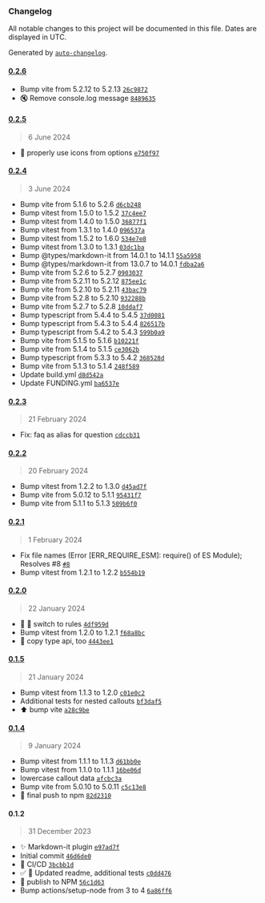 ### Changelog

All notable changes to this project will be documented in this file. Dates are displayed in UTC.

Generated by [`auto-changelog`](https://github.com/CookPete/auto-changelog).

#### [0.2.6](https://github.com/ebullient/markdown-it-obsidian-callouts/compare/0.2.5...0.2.6)

- Bump vite from 5.2.12 to 5.2.13 [`26c9872`](https://github.com/ebullient/markdown-it-obsidian-callouts/commit/26c98728c3c4bcc04e2dfe310a728c87769bac0a)
- 🔇 Remove console.log message [`8489635`](https://github.com/ebullient/markdown-it-obsidian-callouts/commit/8489635030bec24e8e65cb9f04a3e53efabf9f17)

#### [0.2.5](https://github.com/ebullient/markdown-it-obsidian-callouts/compare/0.2.4...0.2.5)

> 6 June 2024

- 🐛 properly use icons from options [`e750f97`](https://github.com/ebullient/markdown-it-obsidian-callouts/commit/e750f970e1c8f51cfb07b7d0229b4f1f1a06d0ff)

#### [0.2.4](https://github.com/ebullient/markdown-it-obsidian-callouts/compare/0.2.3...0.2.4)

> 3 June 2024

- Bump vite from 5.1.6 to 5.2.6 [`d6cb248`](https://github.com/ebullient/markdown-it-obsidian-callouts/commit/d6cb248538c6330843e368c4821f45dcd791343b)
- Bump vitest from 1.5.0 to 1.5.2 [`37c4ee7`](https://github.com/ebullient/markdown-it-obsidian-callouts/commit/37c4ee79add5cd3565841e96c6b4be17318dd54e)
- Bump vitest from 1.4.0 to 1.5.0 [`36877f1`](https://github.com/ebullient/markdown-it-obsidian-callouts/commit/36877f173d4c47b4f79949f445fc1823462aeadd)
- Bump vitest from 1.3.1 to 1.4.0 [`096537a`](https://github.com/ebullient/markdown-it-obsidian-callouts/commit/096537ab1653e0a2b5e8280cb45812bacff7f1b0)
- Bump vitest from 1.5.2 to 1.6.0 [`534e7e8`](https://github.com/ebullient/markdown-it-obsidian-callouts/commit/534e7e89e2ca5823e1f129bd13c5b623ad7cb48c)
- Bump vitest from 1.3.0 to 1.3.1 [`03dc1ba`](https://github.com/ebullient/markdown-it-obsidian-callouts/commit/03dc1ba36727750cf491e274f6fa2011322cff5d)
- Bump @types/markdown-it from 14.0.1 to 14.1.1 [`55a5958`](https://github.com/ebullient/markdown-it-obsidian-callouts/commit/55a5958786d3e9ea79bf382749446004932df681)
- Bump @types/markdown-it from 13.0.7 to 14.0.1 [`fdba2a6`](https://github.com/ebullient/markdown-it-obsidian-callouts/commit/fdba2a6ff2923e764d097448e061eb17a8b21c69)
- Bump vite from 5.2.6 to 5.2.7 [`0903037`](https://github.com/ebullient/markdown-it-obsidian-callouts/commit/090303744dd58e8442aa57357bddd106911a78ea)
- Bump vite from 5.2.11 to 5.2.12 [`875ee1c`](https://github.com/ebullient/markdown-it-obsidian-callouts/commit/875ee1c197d7eeab3ba85bb26a3b0382d1eb6447)
- Bump vite from 5.2.10 to 5.2.11 [`43bac79`](https://github.com/ebullient/markdown-it-obsidian-callouts/commit/43bac79f48055782466edbf4c0d483accf4fb916)
- Bump vite from 5.2.8 to 5.2.10 [`932288b`](https://github.com/ebullient/markdown-it-obsidian-callouts/commit/932288b9f499a58da0f86f6d0b449cf0cc1e9487)
- Bump vite from 5.2.7 to 5.2.8 [`10ddaf7`](https://github.com/ebullient/markdown-it-obsidian-callouts/commit/10ddaf7c802ca368b003cd44ffbdfe1cf3a30095)
- Bump typescript from 5.4.4 to 5.4.5 [`37d0081`](https://github.com/ebullient/markdown-it-obsidian-callouts/commit/37d0081733ffd7f834ad937a834ce31ffd7fad0d)
- Bump typescript from 5.4.3 to 5.4.4 [`826517b`](https://github.com/ebullient/markdown-it-obsidian-callouts/commit/826517b57632209efc8aa2762af4e95394afbdfd)
- Bump typescript from 5.4.2 to 5.4.3 [`599b0a9`](https://github.com/ebullient/markdown-it-obsidian-callouts/commit/599b0a9d095f53d367f814490dc6fca181a8c0af)
- Bump vite from 5.1.5 to 5.1.6 [`b10221f`](https://github.com/ebullient/markdown-it-obsidian-callouts/commit/b10221f8608b15317ba151e62c10919ddc89ba2b)
- Bump vite from 5.1.4 to 5.1.5 [`ce3062b`](https://github.com/ebullient/markdown-it-obsidian-callouts/commit/ce3062b253b1b138f7f07b85fd35f8438b3d1def)
- Bump typescript from 5.3.3 to 5.4.2 [`368528d`](https://github.com/ebullient/markdown-it-obsidian-callouts/commit/368528df7bed3d27117c915e5ab51e5959343e98)
- Bump vite from 5.1.3 to 5.1.4 [`248f589`](https://github.com/ebullient/markdown-it-obsidian-callouts/commit/248f58987a596f6f4410e6f9eb7681fffceedad5)
- Update build.yml [`d8d542a`](https://github.com/ebullient/markdown-it-obsidian-callouts/commit/d8d542a9f8ad7c38bf3f3d5beeef248b12c0fc54)
- Update FUNDING.yml [`ba6537e`](https://github.com/ebullient/markdown-it-obsidian-callouts/commit/ba6537e5921dda00d713ad69e1380e80253e16b9)

#### [0.2.3](https://github.com/ebullient/markdown-it-obsidian-callouts/compare/0.2.2...0.2.3)

> 21 February 2024

- Fix: faq as alias for question [`cdccb31`](https://github.com/ebullient/markdown-it-obsidian-callouts/commit/cdccb31d83c20cf68580ff71261f5ac9065a6000)

#### [0.2.2](https://github.com/ebullient/markdown-it-obsidian-callouts/compare/0.2.1...0.2.2)

> 20 February 2024

- Bump vitest from 1.2.2 to 1.3.0 [`d45ad7f`](https://github.com/ebullient/markdown-it-obsidian-callouts/commit/d45ad7f74fd50352901490933a0e04b1143430c8)
- Bump vite from 5.0.12 to 5.1.1 [`95431f7`](https://github.com/ebullient/markdown-it-obsidian-callouts/commit/95431f743bd483292bd49b19470d415460b16c28)
- Bump vite from 5.1.1 to 5.1.3 [`509b6f0`](https://github.com/ebullient/markdown-it-obsidian-callouts/commit/509b6f050ec7f09bcaa21f12423b29b44df96580)

#### [0.2.1](https://github.com/ebullient/markdown-it-obsidian-callouts/compare/0.2.0...0.2.1)

> 1 February 2024

- Fix file names (Error [ERR_REQUIRE_ESM]: require() of ES Module); Resolves #8 [`#8`](https://github.com/ebullient/markdown-it-obsidian-callouts/issues/8)
- Bump vitest from 1.2.1 to 1.2.2 [`b554b19`](https://github.com/ebullient/markdown-it-obsidian-callouts/commit/b554b19a1fd4d6c5d18a398d56b14853074c0f9a)

#### [0.2.0](https://github.com/ebullient/markdown-it-obsidian-callouts/compare/0.1.5...0.2.0)

> 22 January 2024

- 🎨 🐛 switch to rules [`4df959d`](https://github.com/ebullient/markdown-it-obsidian-callouts/commit/4df959debc635275e14284232af07c94717d91d5)
- Bump vitest from 1.2.0 to 1.2.1 [`f68a8bc`](https://github.com/ebullient/markdown-it-obsidian-callouts/commit/f68a8bc8e4bb2423c3f42654d5b4ec29790e0e62)
- 👷 copy type api, too [`4443ee1`](https://github.com/ebullient/markdown-it-obsidian-callouts/commit/4443ee1c6fefcabc4e472097b0ba21c7eb2e3628)

#### [0.1.5](https://github.com/ebullient/markdown-it-obsidian-callouts/compare/0.1.4...0.1.5)

> 21 January 2024

- Bump vitest from 1.1.3 to 1.2.0 [`c01e0c2`](https://github.com/ebullient/markdown-it-obsidian-callouts/commit/c01e0c28473f58d43876fe45519c95e17f71ea0f)
- Additional tests for nested callouts [`bf3daf5`](https://github.com/ebullient/markdown-it-obsidian-callouts/commit/bf3daf55e91fe1608a5cae317e06490ada29e4ff)
- ⬆️  bump vite [`a28c9be`](https://github.com/ebullient/markdown-it-obsidian-callouts/commit/a28c9be54f486e481bd227f5491df921a3ce3e2a)

#### [0.1.4](https://github.com/ebullient/markdown-it-obsidian-callouts/compare/0.1.2...0.1.4)

> 9 January 2024

- Bump vitest from 1.1.1 to 1.1.3 [`d61bb0e`](https://github.com/ebullient/markdown-it-obsidian-callouts/commit/d61bb0ea83b88a5c92092e0d61083b9cc0dff219)
- Bump vitest from 1.1.0 to 1.1.1 [`16be06d`](https://github.com/ebullient/markdown-it-obsidian-callouts/commit/16be06d808fca2f3f58016e7025a56557e324fd7)
- lowercase callout data [`afcbc3a`](https://github.com/ebullient/markdown-it-obsidian-callouts/commit/afcbc3a87e5a9e9c234f5035ed1ab04200bf407e)
- Bump vite from 5.0.10 to 5.0.11 [`c5c13e8`](https://github.com/ebullient/markdown-it-obsidian-callouts/commit/c5c13e84bdb2489bd7f263558160cec969dac5ca)
- 👷 final push to npm [`82d2310`](https://github.com/ebullient/markdown-it-obsidian-callouts/commit/82d23107de0530ec9f07151600ce821ce4a831da)

#### 0.1.2

> 31 December 2023

- ✨ Markdown-it plugin [`e97ad7f`](https://github.com/ebullient/markdown-it-obsidian-callouts/commit/e97ad7fa96c7ae70ae6cb6c72c1bb7fe9216fe98)
- Initial commit [`46d6de0`](https://github.com/ebullient/markdown-it-obsidian-callouts/commit/46d6de04d99ac79b46861671b46595c89d864cc4)
- 👷 CI/CD [`3bcbb1d`](https://github.com/ebullient/markdown-it-obsidian-callouts/commit/3bcbb1d9c3f979e036b37e2567307df0fbaee070)
- ✅ 📝  Updated readme, additional tests [`c0dd476`](https://github.com/ebullient/markdown-it-obsidian-callouts/commit/c0dd4766695b20213081629cc65f857b68bdc8a1)
- 👷 publish to NPM [`56c1d63`](https://github.com/ebullient/markdown-it-obsidian-callouts/commit/56c1d634533e686982f2d293e2fe36f7dadce4a2)
- Bump actions/setup-node from 3 to 4 [`6a86ff6`](https://github.com/ebullient/markdown-it-obsidian-callouts/commit/6a86ff65a8d8c5e43ad584e81a72bad6f676812d)
